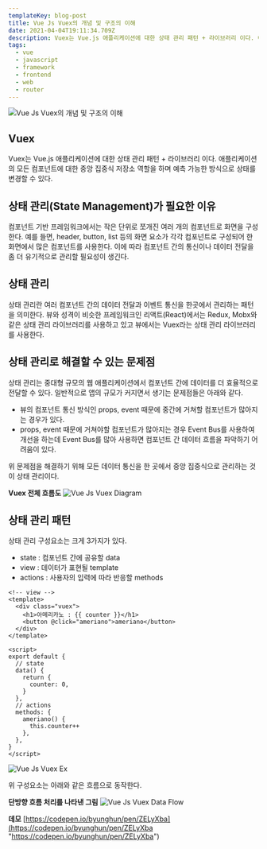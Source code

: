 ```yaml
---
templateKey: blog-post
title: Vue Js Vuex의 개념 및 구조의 이해
date: 2021-04-04T19:11:34.709Z
description: Vuex는 Vue.js 애플리케이션에 대한 상태 관리 패턴 + 라이브러리 이다. 애플리케이션의 모든 컴포넌트에 대한 중앙 집중식 저장소 역할을 하며 예측 가능한 방식으로 상태를 변경할 수 있다.
tags:
  - vue
  - javascript
  - framework
  - frontend
  - web
  - router
---
```


![Vue Js Vuex의 개념 및 구조의 이해](/assets/vue-logo.png "Vue Js Vuex의 개념 및 구조의 이해")

## Vuex

Vuex는 Vue.js 애플리케이션에 대한 상태 관리 패턴 + 라이브러리 이다. 애플리케이션의 모든 컴포넌트에 대한 중앙 집중식 저장소 역할을 하며 예측 가능한 방식으로 상태를 변경할 수 있다.

## 상태 관리(State Management)가 필요한 이유

컴포넌트 기반 프레임워크에서는 작은 단위로 쪼개진 여러 개의 컴포넌트로 화면을 구성한다. 예를 들면, header, button, list 등의 화면 요소가 각각 컴포넌트로 구성되어 한 화면에서 많은 컴포넌트를 사용한다. 이에 따라 컴포넌트 간의 통신이나 데이터 전달을 좀 더 유기적으로 관리할 필요성이 생긴다.

## 상태 관리

상태 관리란 여러 컴포넌트 간의 데이터 전달과 이벤트 통신을 한곳에서 관리하는 패턴을 의미한다. 뷰와 성격이 비슷한 프레임워크인 리액트(React)에서는 Redux, Mobx와 같은 상태 관리 라이브러리를 사용하고 있고 뷰에서는 Vuex라는 상태 관리 라이브러리를 사용한다.

## 상태 관리로 해결할 수 있는 문제점

상태 관리는 중대형 규모의 웹 애플리케이션에서 컴포넌트 간에 데이터를 더 효율적으로 전달할 수 있다. 일반적으로 앱의 규모가 커지면서 생기는 문제점들은 아래와 같다.

- 뷰의 컴포넌트 통신 방식인 props, event 때문에 중간에 거쳐할 컴포넌트가 많아지는 경우가 있다.
- props, event 때문에 거쳐야할 컴포넌트가 많아지는 경우 Event Bus를 사용하여 개선을 하는데 Event Bus를 많아 사용하면 컴포넌트 간 데이터 흐름을 파악하기 어려움이 있다.

위 문제점을 해결하기 위해 모든 데이터 통신을 한 곳에서 중앙 집중식으로 관리하는 것이 상태 관리이다.

**Vuex 전체 흐름도**
![Vue Js Vuex Diagram](/assets/vuex-diagram.png "Vue Js Vuex Diagram")

## 상태 관리 패턴

상태 관리 구성요소는 크게 3가지가 있다.

- state : 컴포넌트 간에 공유할 data
- view : 데이터가 표현될 template
- actions : 사용자의 입력에 따라 반응할 methods

```vue
<!-- view -->
<template>
  <div class="vuex">
    <h1>아메리카노 : {{ counter }}</h1>
    <button @click="ameriano">ameriano</button>
  </div>
</template>

<script>
export default {
  // state
  data() {
    return {
      counter: 0,
    }
  },
  // actions
  methods: {
    ameriano() {
      this.counter++
    },
  },
}
</script>
```

![Vue Js Vuex Ex](/assets/vuex-ameriano-ex.png "Vue Js Vuex Ex")

위 구성요소는 아래와 같은 흐름으로 동작한다.

**단방향 흐름 처리를 나타낸 그림**
![Vue Js Vuex Data Flow](/assets/vuex-state-one-way-data-flow.png "Vue Js Vuex Data Flow")

**데모**
[https://codepen.io/byunghun/pen/ZELyXba](https://codepen.io/byunghun/pen/ZELyXba "https://codepen.io/byunghun/pen/ZELyXba")

